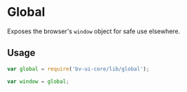 # Global

Exposes the browser's `window` object for safe use elsewhere.

## Usage
```javascript
var global = require('bv-ui-core/lib/global');

var window = global;
```
